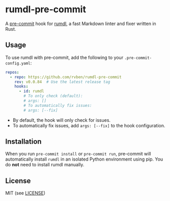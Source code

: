 # rumdl-pre-commit

A [pre-commit](https://pre-commit.com/) hook for [rumdl](https://github.com/rvben/rumdl), a fast Markdown linter and fixer written in Rust.

## Usage

To use rumdl with pre-commit, add the following to your `.pre-commit-config.yaml`:

```yaml
repos:
  - repo: https://github.com/rvben/rumdl-pre-commit
    rev: v0.0.84  # Use the latest release tag
    hooks:
      - id: rumdl
        # To only check (default):
        # args: []
        # To automatically fix issues:
        # args: [--fix]
```

- By default, the hook will only check for issues.
- To automatically fix issues, add `args: [--fix]` to the hook configuration.

## Installation

When you run `pre-commit install` or `pre-commit run`, pre-commit will automatically install `rumdl` in an isolated Python environment using pip. You do **not** need to install rumdl manually.

## License

MIT (see [LICENSE](LICENSE)) 